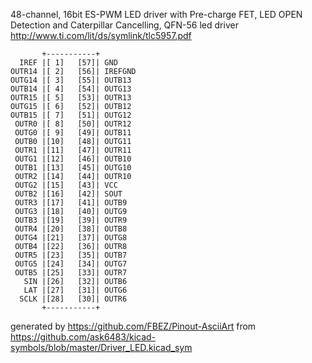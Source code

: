48-channel, 16bit ES-PWM LED driver with Pre-charge FET, LED OPEN Detection and Caterpillar Cancelling, QFN-56
led driver
http://www.ti.com/lit/ds/symlink/tlc5957.pdf


	       +-----------+
	  IREF |[ 1]   [57]| GND
	OUTR14 |[ 2]   [56]| IREFGND
	OUTG14 |[ 3]   [55]| OUTB13
	OUTB14 |[ 4]   [54]| OUTG13
	OUTR15 |[ 5]   [53]| OUTR13
	OUTG15 |[ 6]   [52]| OUTB12
	OUTB15 |[ 7]   [51]| OUTG12
	 OUTR0 |[ 8]   [50]| OUTR12
	 OUTG0 |[ 9]   [49]| OUTB11
	 OUTB0 |[10]   [48]| OUTG11
	 OUTR1 |[11]   [47]| OUTR11
	 OUTG1 |[12]   [46]| OUTB10
	 OUTB1 |[13]   [45]| OUTG10
	 OUTR2 |[14]   [44]| OUTR10
	 OUTG2 |[15]   [43]| VCC
	 OUTB2 |[16]   [42]| SOUT
	 OUTR3 |[17]   [41]| OUTB9
	 OUTG3 |[18]   [40]| OUTG9
	 OUTB3 |[19]   [39]| OUTR9
	 OUTR4 |[20]   [38]| OUTB8
	 OUTG4 |[21]   [37]| OUTG8
	 OUTB4 |[22]   [36]| OUTR8
	 OUTR5 |[23]   [35]| OUTB7
	 OUTG5 |[24]   [34]| OUTG7
	 OUTB5 |[25]   [33]| OUTR7
	   SIN |[26]   [32]| OUTB6
	   LAT |[27]   [31]| OUTG6
	  SCLK |[28]   [30]| OUTR6
	       +-----------+


generated by https://github.com/FBEZ/Pinout-AsciiArt from https://github.com/ask6483/kicad-symbols/blob/master/Driver_LED.kicad_sym